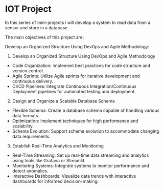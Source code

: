 # IOT Project


In this series of mini-projects i will develop a system to read data from a sensor and store in a database.

The main objectives of this project are:

Develop an Organized Structure Using DevOps and Agile Methodology:

1. Develop an Organized Structure Using DevOps and Agile Methodology
- Code Organization: Implement best practices for code structure and version control.
- Agile Sprints: Utilize Agile sprints for iterative development and continuous delivery.
- CI/CD Pipelines: Integrate Continuous Integration/Continuous Deployment pipelines for automated testing and deployment.
2. Design and Organize a Scalable Database Schema
- Flexible Schema: Create a database schema capable of handling various data formats.
- Optimization: Implement techniques for high performance and scalability.
- Schema Evolution: Support schema evolution to accommodate changing data requirements.
3. Establish Real-Time Analytics and Monitoring
- Real-Time Streaming: Set up real-time data streaming and analytics using tools like Grafana or Streamlit.
- Monitoring Systems: Integrate systems to monitor performance and detect anomalies.
- Interactive Dashboards: Visualize data trends with interactive dashboards for informed decision-making.

